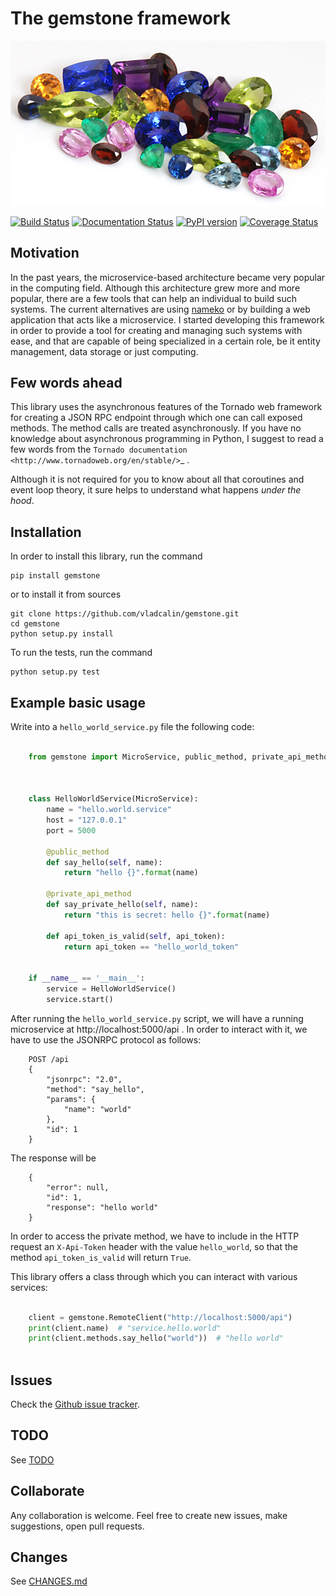 The **gemstone** framework
================================

![gemstones](./gemstones.png)

[![Build Status](https://travis-ci.org/vladcalin/gemstone.svg?branch=master)](https://travis-ci.org/vladcalin/gemstone)
[![Documentation Status](https://readthedocs.org/projects/gemstone/badge/?version=latest)](http://gemstone.readthedocs.io/en/latest/?badge=latest)
[![PyPI version](https://badge.fury.io/py/gemstone.svg)](https://badge.fury.io/py/gemstone)
[![Coverage Status](https://coveralls.io/repos/github/vladcalin/gemstone/badge.svg?branch=master)](https://coveralls.io/github/vladcalin/gemstone?branch=master)

Motivation
----------

In the past years, the microservice-based architecture became very popular in the computing field. 
Although this architecture grew more and more popular, there are a few tools that can help an
individual to build such systems. The current alternatives are using [nameko](https://github.com/nameko/nameko) 
or by building a web application that acts like a microservice. I started developing this framework in order
to provide a tool for creating and managing such systems with ease, and that are capable of being specialized in
a certain role, be it entity management, data storage or just computing.

Few words ahead
---------------

This library uses the asynchronous features of the Tornado web framework for creating a JSON RPC endpoint through which
one can call exposed methods. The method calls are treated asynchronously. If you have no knowledge about asynchronous
programming in Python, I suggest to read a few words from the
`Tornado documentation <http://www.tornadoweb.org/en/stable/>`_ .

Although it is not required for you to know about all that coroutines and event loop theory, it sure helps to understand
what happens *under the hood*.

Installation
------------

In order to install this library, run the command

    pip install gemstone

or to install it from sources


    git clone https://github.com/vladcalin/gemstone.git
    cd gemstone
    python setup.py install

To run the tests, run the command

    python setup.py test


Example basic usage
-------------------
Write into a ``hello_world_service.py`` file the following code:

```python

    from gemstone import MicroService, public_method, private_api_method
	    
    
    
    class HelloWorldService(MicroService):
        name = "hello.world.service"
        host = "127.0.0.1"
        port = 5000

        @public_method
        def say_hello(self, name):
            return "hello {}".format(name)

        @private_api_method
        def say_private_hello(self, name):
            return "this is secret: hello {}".format(name)

        def api_token_is_valid(self, api_token):
            return api_token == "hello_world_token"


    if __name__ == '__main__':
        service = HelloWorldService()
        service.start()

```

After running the ``hello_world_service.py`` script, we will have a running microservice at
http://localhost:5000/api . In order to interact with it, we have to use
 the JSONRPC protocol as follows:
 
```
    POST /api
    {
        "jsonrpc": "2.0",
        "method": "say_hello",
        "params": {
            "name": "world"
        },
        "id": 1
    }
```

The response will be

```
    {
        "error": null,
        "id": 1,
        "response": "hello world"
    }
```

In order to access the private method, we have to include in the HTTP
request an ``X-Api-Token`` header with the value ``hello_world``, so that the
method ``api_token_is_valid`` will return ``True``.

This library offers a class through which you can interact with various services:

```python

    client = gemstone.RemoteClient("http://localhost:5000/api")
    print(client.name)  # "service.hello.world"
    print(client.methods.say_hello("world"))  # "hello world"
    
```


Issues
------

Check the [Github issue tracker](https://github.com/vladcalin/gemstone/issues).

TODO
----

See [TODO](TODO.md)

Collaborate
-----------

Any collaboration is welcome. Feel free to create new issues, make suggestions, open pull requests.

Changes
-------

See [CHANGES.md](CHANGES.md)

